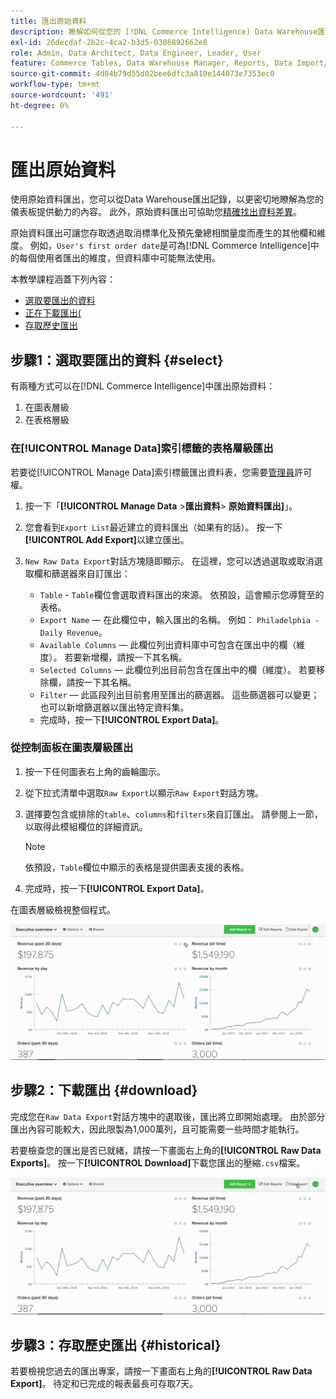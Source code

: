 ```yaml
---
title: 匯出原始資料
description: 瞭解如何從您的 [!DNL Commerce Intelligence] Data Warehouse匯出記錄，以進一步瞭解為您的儀表板提供動力的原因。
exl-id: 26decdaf-2b2c-4ca2-b3d5-0386892662e8
role: Admin, Data Architect, Data Engineer, Leader, User
feature: Commerce Tables, Data Warehouse Manager, Reports, Data Import/Export
source-git-commit: 4d04b79d55d02bee6dfc3a810e144073e7353ec0
workflow-type: tm+mt
source-wordcount: '491'
ht-degree: 0%

---
```


# 匯出原始資料

使用原始資料匯出，您可以從Data Warehouse匯出記錄，以更密切地瞭解為您的儀表板提供動力的內容。 此外，原始資料匯出可協助您[精確找出資料差異](https://experienceleague.adobe.com/docs/commerce-knowledge-base/kb/troubleshooting/miscellaneous/using-data-exports-to-pinpoint-discrepancies.html)。

原始資料匯出可讓您存取透過取消標準化及預先彙總相關量度而產生的其他欄和維度。 例如，`User's first order date`是可為[!DNL Commerce Intelligence]中的每個使用者匯出的維度，但資料庫中可能無法使用。

本教學課程涵蓋下列內容：

* [選取要匯出的資料](#select)
* [正在下載匯出(](#download)
* [存取歷史匯出](#historical)

## 步驟1：選取要匯出的資料 {#select}

有兩種方式可以在[!DNL Commerce Intelligence]中匯出原始資料：

1. 在圖表層級
1. 在表格層級

### 在[!UICONTROL Manage Data]索引標籤的表格層級匯出

若要從[!UICONTROL Manage Data]索引標籤匯出資料表，您需要[管理員](../administrator/user-management/user-management.md)許可權。

1. 按一下「**[!UICONTROL Manage Data** > **&#x200B;匯出資料&#x200B;**> **原始資料匯出]**」。
1. 您會看到`Export List`最近建立的資料匯出（如果有的話）。 按一下&#x200B;**[!UICONTROL Add Export]**&#x200B;以建立匯出。
1. `New Raw Data Export`對話方塊隨即顯示。 在這裡，您可以透過選取或取消選取欄和篩選器來自訂匯出：

   * `Table` - `Table`欄位會選取資料匯出的來源。 依預設，這會顯示您導覽至的表格。
   * `Export Name` — 在此欄位中，輸入匯出的名稱。 例如： `Philadelphia - Daily Revenue`。
   * `Available Columns` — 此欄位列出資料庫中可包含在匯出中的欄（維度）。 若要新增欄，請按一下其名稱。
   * `Selected Columns` — 此欄位列出目前包含在匯出中的欄（維度）。 若要移除欄，請按一下其名稱。
   * `Filter` — 此區段列出目前套用至匯出的篩選器。 這些篩選器可以變更；也可以新增篩選器以匯出特定資料集。
   * 完成時，按一下&#x200B;**[!UICONTROL Export Data]**。

### 從控制面板在圖表層級匯出

1. 按一下任何圖表右上角的齒輪圖示。

1. 從下拉式清單中選取`Raw Export`以顯示`Raw Export`對話方塊。

1. 選擇要包含或排除的`table`、`columns`和`filters`來自訂匯出。 請參閱上一節，以取得此模組欄位的詳細資訊。

   >[!NOTE]
   >
   >依預設，`Table`欄位中顯示的表格是提供圖表支援的表格。

1. 完成時，按一下&#x200B;**[!UICONTROL Export Data]**。

在圖表層級檢視整個程式。

![從圖表匯出原始資料的動畫示範](../assets/Chart-level_export.gif)

## 步驟2：下載匯出 {#download}

完成您在`Raw Data Export`對話方塊中的選取後，匯出將立即開始處理。 由於部分匯出內容可能較大，因此限製為1,000萬列，且可能需要一些時間才能執行。

若要檢查您的匯出是否已就緒，請按一下畫面右上角的&#x200B;**[!UICONTROL Raw Data Exports]**。 按一下&#x200B;**[!UICONTROL Download]**&#x200B;下載您匯出的壓縮`.csv`檔案。

![下載匯出CSV檔案的動畫示範](../assets/Downloading_export.gif)

## 步驟3：存取歷史匯出 {#historical}

若要檢視您過去的匯出專案，請按一下畫面右上角的&#x200B;**[!UICONTROL Raw Data Export]**。 待定和已完成的報表最長可存取7天。
